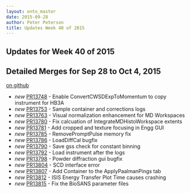 ```yaml
---
layout: onto_master
date: 2015-09-28
author: Peter Peterson
title: Updates Week 40 of 2015
---
```

Updates for Week 40 of 2015
---------------------------

Detailed Merges for Sep 28 to Oct 4, 2015
-----------------------------------------
[on github](https://github.com/mantidproject/mantid/pulls?q=is%3Apr+merged%3A2015-09-29..2015-10-04)

* *new* [PR13748](https://github.com/mantidproject/mantid/pull/13748) - Enable ConvertCWSDExpToMomentum to copy instrument for HB3A
* *new* [PR13753](https://github.com/mantidproject/mantid/pull/13753) - Sample container and corrections logs
* *new* [PR13763](https://github.com/mantidproject/mantid/pull/13763) - Visual normalization enhancement for MD Workspaces
* *new* [PR13780](https://github.com/mantidproject/mantid/pull/13780) - Fix calcuation of IntegrateMDHistoWorkspace extents
* *new* [PR13781](https://github.com/mantidproject/mantid/pull/13781) - Add cropped and texture focusing in Engg GUI
* *new* [PR13785](https://github.com/mantidproject/mantid/pull/13785) - RemovePromptPulse memory fix
* *new* [PR13786](https://github.com/mantidproject/mantid/pull/13786) - LoadDiffCal bugfix
* *new* [PR13790](https://github.com/mantidproject/mantid/pull/13790) - Save gss check for constant binning
* *new* [PR13792](https://github.com/mantidproject/mantid/pull/13792) - Load instrument after the logs
* *new* [PR13798](https://github.com/mantidproject/mantid/pull/13798) - Powder diffraction gui bugfix
* *new* [PR13804](https://github.com/mantidproject/mantid/pull/13804) - SCD interface error
* *new* [PR13807](https://github.com/mantidproject/mantid/pull/13807) - Add Container to the ApplyPaalmanPings tab
* *new* [PR13812](https://github.com/mantidproject/mantid/pull/13812) - ISIS Energy Transfer Plot Time causes crashing
* *new* [PR13815](https://github.com/mantidproject/mantid/pull/13815) - Fix the BioSANS parameter files
